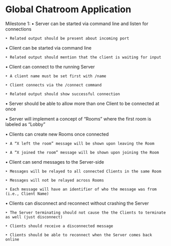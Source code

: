 # Global Chatroom Application
Milestone 1:
• Server can be started via command line and listen for connections

    ‣ Related output should be present about incoming port
  
• Client can be started via command line

    ‣ Related output should mention that the client is waiting for input
  
• Client can connect to the running Server

    ‣ A client name must be set first with /name
  
    ‣ Client connects via the /connect command
  
    ‣ Related output should show successful connection
  
• Server should be able to allow more than one Client to be connected at once

• Server will implement a concept of “Rooms” where the first room is labeled as “Lobby”

• Clients can create new Rooms once connected

    ‣ A “X left the room” message will be shown upon leaving the Room
  
    ‣ A “X joined the room” message will be shown upon joining the Room
  
• Client can send messages to the Server-side

    ‣ Messages will be relayed to all connected Clients in the same Room
  
    ‣ Messages will not be relayed across Rooms
  
    ‣ Each message will have an identifier of who the message was from (i.e., Client Name)
  
• Clients can disconnect and reconnect without crashing the Server

    ‣ The Server terminating should not cause the the Clients to terminate as well (just disconnect)
  
    ‣ Clients should receive a disconnected message
  
    ‣ Clients should be able to reconnect when the Server comes back online
  

